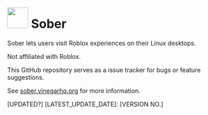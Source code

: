 # <img width="48" src="sober.svg">   Sober

Sober lets users visit Roblox experiences on their Linux desktops.

Not affiliated with Roblox.

This GitHub repository serves as a issue tracker for bugs or feature suggestions.

See [sober.vinegarhq.org](https://sober.vinegarhq.org) for more information.

[UPDATED?]
[LATEST_UPDATE_DATE]: [VERSION NO.]
